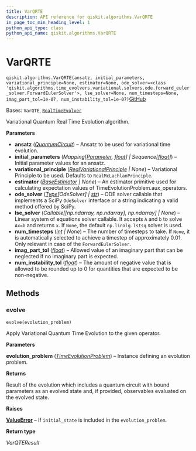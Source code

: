 ```yaml
---
title: VarQRTE
description: API reference for qiskit.algorithms.VarQRTE
in_page_toc_min_heading_level: 1
python_api_type: class
python_api_name: qiskit.algorithms.VarQRTE
---
```


# VarQRTE

<span id="qiskit.algorithms.VarQRTE" />

`qiskit.algorithms.VarQRTE(ansatz, initial_parameters, variational_principle=None, estimator=None, ode_solver=<class 'qiskit.algorithms.time_evolvers.variational.solvers.ode.forward_euler_solver.ForwardEulerSolver'>, lse_solver=None, num_timesteps=None, imag_part_tol=1e-07, num_instability_tol=1e-07)`[GitHub](https://github.com/qiskit/qiskit/tree/stable/0.44/qiskit/algorithms/time_evolvers/variational/var_qrte.py "view source code")

Bases: `VarQTE`, [`RealTimeEvolver`](qiskit.algorithms.RealTimeEvolver "qiskit.algorithms.time_evolvers.real_time_evolver.RealTimeEvolver")

Variational Quantum Real Time Evolution algorithm.

**Parameters**

*   **ansatz** ([*QuantumCircuit*](qiskit.circuit.QuantumCircuit "qiskit.circuit.QuantumCircuit")) – Ansatz to be used for variational time evolution.
*   **initial\_parameters** (*Mapping\[*[*Parameter*](qiskit.circuit.Parameter "qiskit.circuit.Parameter")*,* [*float*](https://docs.python.org/3/library/functions.html#float "(in Python v3.12)")*] | Sequence\[*[*float*](https://docs.python.org/3/library/functions.html#float "(in Python v3.12)")*]*) – Initial parameter values for an ansatz.
*   **variational\_principle** ([*RealVariationalPrinciple*](qiskit.algorithms.time_evolvers.variational.RealVariationalPrinciple "qiskit.algorithms.time_evolvers.variational.RealVariationalPrinciple") *| None*) – Variational Principle to be used. Defaults to `RealMcLachlanPrinciple`.
*   **estimator** ([*BaseEstimator*](qiskit.primitives.BaseEstimator "qiskit.primitives.BaseEstimator") *| None*) – An estimator primitive used for calculating expectation values of TimeEvolutionProblem.aux\_operators.
*   **ode\_solver** ([*Type*](circuit_classical#qiskit.circuit.classical.types.Type "qiskit.circuit.classical.types.Type")*\[OdeSolver] |* [*str*](https://docs.python.org/3/library/stdtypes.html#str "(in Python v3.12)")) – ODE solver callable that implements a SciPy `OdeSolver` interface or a string indicating a valid method offered by SciPy.
*   **lse\_solver** (*Callable\[\[np.ndarray, np.ndarray], np.ndarray] | None*) – Linear system of equations solver callable. It accepts `A` and `b` to solve `Ax=b` and returns `x`. If `None`, the default `np.linalg.lstsq` solver is used.
*   **num\_timesteps** ([*int*](https://docs.python.org/3/library/functions.html#int "(in Python v3.12)") *| None*) – The number of timesteps to take. If `None`, it is automatically selected to achieve a timestep of approximately 0.01. Only relevant in case of the `ForwardEulerSolver`.
*   **imag\_part\_tol** ([*float*](https://docs.python.org/3/library/functions.html#float "(in Python v3.12)")) – Allowed value of an imaginary part that can be neglected if no imaginary part is expected.
*   **num\_instability\_tol** ([*float*](https://docs.python.org/3/library/functions.html#float "(in Python v3.12)")) – The amount of negative value that is allowed to be rounded up to 0 for quantities that are expected to be non-negative.

## Methods

### evolve

<span id="qiskit.algorithms.VarQRTE.evolve" />

`evolve(evolution_problem)`

Apply Variational Quantum Time Evolution to the given operator.

**Parameters**

**evolution\_problem** ([*TimeEvolutionProblem*](qiskit.algorithms.TimeEvolutionProblem "qiskit.algorithms.time_evolvers.time_evolution_problem.TimeEvolutionProblem")) – Instance defining an evolution problem.

**Returns**

Result of the evolution which includes a quantum circuit with bound parameters as an evolved state and, if provided, observables evaluated on the evolved state.

**Raises**

[**ValueError**](https://docs.python.org/3/library/exceptions.html#ValueError "(in Python v3.12)") – If `initial_state` is included in the `evolution_problem`.

**Return type**

*VarQTEResult*

